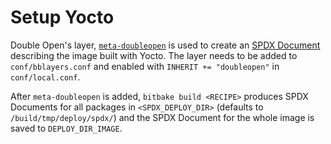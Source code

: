 # Setup Yocto

Double Open's layer, [`meta-doubleopen`](https://github.com/doubleopen-project/meta-doubleopen) is
used to create an [SPDX Document](https://spdx.github.io/spdx-spec/composition-of-an-SPDX-document/)
describing the image built with Yocto. The layer needs to be added to `conf/bblayers.conf` and
enabled with `INHERIT += "doubleopen"` in `conf/local.conf`.

After `meta-doubleopen` is added, `bitbake build <RECIPE>` produces SPDX Documents for all packages
in `<SPDX_DEPLOY_DIR>` (defaults to `/build/tmp/deploy/spdx/`) and the SPDX Document for the whole
image is saved to `DEPLOY_DIR_IMAGE`.
